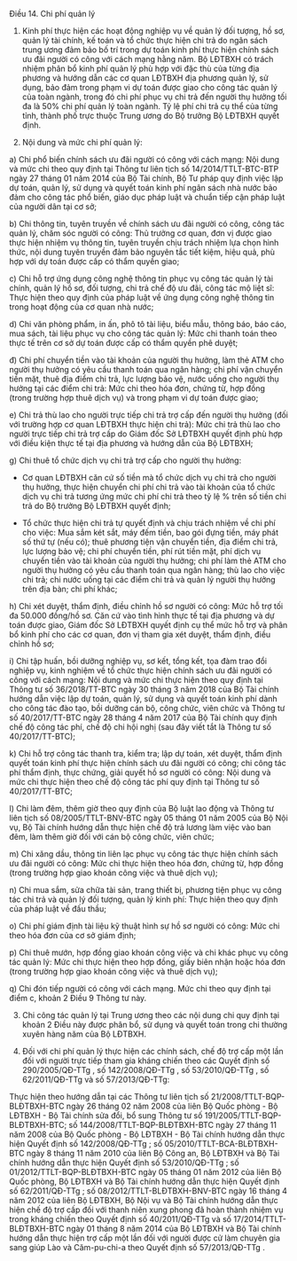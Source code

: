 Điều 14. Chi phí quản lý

1. Kinh phí thực hiện các hoạt động nghiệp vụ về quản lý đối tượng, hồ sơ, quản lý tài chính, kế toán và tổ chức thực hiện chi trả do ngân sách trung ương đảm bảo bố trí trong dự toán kinh phí thực hiện chính sách ưu đãi người có công với cách mạng hằng năm. Bộ LĐTBXH có trách nhiệm phân bổ kinh phí quản lý phù hợp với đặc thù của từng địa phương và hướng dẫn các cơ quan LĐTBXH địa phương quản lý, sử dụng, bảo đảm trong phạm vi dự toán được giao cho công tác quản lý của toàn ngành, trong đó chi phí phục vụ chi trả đến người thụ hưởng tối đa là 50% chi phí quản lý toàn ngành. Tỷ lệ phí chi trả cụ thể của từng tỉnh, thành phố trực thuộc Trung ương do Bộ trưởng Bộ LĐTBXH quyết định.

2. Nội dung và mức chi phí quản lý:

a) Chi phổ biến chính sách ưu đãi người có công với cách mạng: Nội dung và mức chi theo quy định tại Thông tư liên tịch số 14/2014/TTLT-BTC-BTP ngày 27 tháng 01 năm 2014 của Bộ Tài chính, Bộ Tư pháp quy định việc lập dự toán, quản lý, sử dụng và quyết toán kinh phí ngân sách nhà nước bảo đảm cho công tác phổ biến, giáo dục pháp luật và chuẩn tiếp cận pháp luật của người dân tại cơ sở;

b) Chi thông tin, tuyên truyền về chính sách ưu đãi người có công, công tác quản lý, chăm sóc người có công: Thủ trưởng cơ quan, đơn vị được giao thực hiện nhiệm vụ thông tin, tuyên truyền chịu trách nhiệm lựa chọn hình thức, nội dung tuyên truyền đảm bảo nguyên tắc tiết kiệm, hiệu quả, phù hợp với dự toán được cấp có thẩm quyền giao;

c) Chi hỗ trợ ứng dụng công nghệ thông tin phục vụ công tác quản lý tài chính, quản lý hồ sơ, đối tượng, chi trả chế độ ưu đãi, công tác mộ liệt sĩ: Thực hiện theo quy định của pháp luật về ứng dụng công nghệ thông tin trong hoạt động của cơ quan nhà nước;

d) Chi văn phòng phẩm, in ấn, phô tô tài liệu, biểu mẫu, thông báo, báo cáo, mua sách, tài liệu phục vụ cho công tác quản lý: Mức chi thanh toán theo thực tế trên cơ sở dự toán được cấp có thẩm quyền phê duyệt;

đ) Chi phí chuyển tiền vào tài khoản của người thụ hưởng, làm thẻ ATM cho người thụ hưởng có yêu cầu thanh toán qua ngân hàng; chi phí vận chuyển tiền mặt, thuê địa điểm chi trả, lực lượng bảo vệ, nước uống cho người thụ hưởng tại các điểm chi trả: Mức chi theo hóa đơn, chứng từ, hợp đồng (trong trường hợp thuê dịch vụ) và trong phạm vi dự toán được giao;

e) Chi trả thù lao cho người trực tiếp chi trả trợ cấp đến người thụ hưởng (đối với trường hợp cơ quan LĐTBXH thực hiện chi trả): Mức chi trả thù lao cho người trực tiếp chi trả trợ cấp do Giám đốc Sở LĐTBXH quyết định phù hợp với điều kiện thực tế tại địa phương và hướng dẫn của Bộ LĐTBXH;

g) Chi thuê tổ chức dịch vụ chi trả trợ cấp cho người thụ hưởng:

- Cơ quan LĐTBXH căn cứ số tiền mà tổ chức dịch vụ chi trả cho người thụ hưởng, thực hiện chuyển chi phí chi trả vào tài khoản của tổ chức dịch vụ chi trả tương ứng mức chi phí chi trả theo tỷ lệ % trên số tiền chi trả do Bộ trưởng Bộ LĐTBXH quyết định;

- Tổ chức thực hiện chi trả tự quyết định và chịu trách nhiệm về chi phí cho việc: Mua sắm két sắt, máy đếm tiền, bao gói đựng tiền, máy phát số thứ tự (nếu có); thuê phương tiện vận chuyển tiền, địa điểm chi trả, lực lượng bảo vệ; chi phí chuyển tiền, phí rút tiền mặt, phí dịch vụ chuyển tiền vào tài khoản của người thụ hưởng; chi phí làm thẻ ATM cho người thụ hưởng có yêu cầu thanh toán qua ngân hàng; thù lao cho việc chi trả; chi nước uống tại các điểm chi trả và quản lý người thụ hưởng trên địa bàn; chi phí khác;

h) Chi xét duyệt, thẩm định, điều chỉnh hồ sơ người có công: Mức hỗ trợ tối đa 50.000 đồng/hồ sơ. Căn cứ vào tình hình thực tế tại địa phương và dự toán được giao, Giám đốc Sở LĐTBXH quyết định cụ thể mức hỗ trợ và phân bổ kinh phí cho các cơ quan, đơn vị tham gia xét duyệt, thẩm định, điều chỉnh hồ sơ;

i) Chi tập huấn, bồi dưỡng nghiệp vụ, sơ kết, tổng kết, tọa đàm trao đổi nghiệp vụ, kinh nghiệm về tổ chức thực hiện chính sách ưu đãi người có công với cách mạng: Nội dung và mức chi thực hiện theo quy định tại Thông tư số 36/2018/TT-BTC ngày 30 tháng 3 năm 2018 của Bộ Tài chính hướng dẫn việc lập dự toán, quản lý, sử dụng và quyết toán kinh phí dành cho công tác đào tạo, bồi dưỡng cán bộ, công chức, viên chức và Thông tư số 40/2017/TT-BTC ngày 28 tháng 4 năm 2017 của Bộ Tài chính quy định chế độ công tác phí, chế độ chi hội nghị (sau đây viết tắt là Thông tư số 40/2017/TT-BTC);

k) Chi hỗ trợ công tác thanh tra, kiểm tra; lập dự toán, xét duyệt, thẩm định quyết toán kinh phí thực hiện chính sách ưu đãi người có công; chi công tác phí thẩm định, thực chứng, giải quyết hồ sơ người có công: Nội dung và mức chi thực hiện theo chế độ công tác phí quy định tại Thông tư số 40/2017/TT-BTC;

l) Chi làm đêm, thêm giờ theo quy định của Bộ luật lao động và Thông tư liên tịch số 08/2005/TTLT-BNV-BTC ngày 05 tháng 01 năm 2005 của Bộ Nội vụ, Bộ Tài chính hướng dẫn thực hiện chế độ trả lương làm việc vào ban đêm, làm thêm giờ đối với cán bộ công chức, viên chức;

m) Chi xăng dầu, thông tin liên lạc phục vụ công tác thực hiện chính sách ưu đãi người có công: Mức chi thực hiện theo hóa đơn, chứng từ, hợp đồng (trong trường hợp giao khoán công việc và thuê dịch vụ);

n) Chi mua sắm, sửa chữa tài sản, trang thiết bị, phương tiện phục vụ công tác chi trả và quản lý đối tượng, quản lý kinh phí: Thực hiện theo quy định của pháp luật về đấu thầu;

o) Chi phí giám định tài liệu kỹ thuật hình sự hồ sơ người có công: Mức chi theo hóa đơn của cơ sở giám định;

p) Chi thuê mướn, hợp đồng giao khoán công việc và chi khác phục vụ công tác quản lý: Mức chi thực hiện theo hợp đồng, giấy biên nhận hoặc hóa đơn (trong trường hợp giao khoán công việc và thuê dịch vụ);

q) Chi đón tiếp người có công với cách mạng. Mức chi theo quy định tại điểm c, khoản 2 Điều 9 Thông tư này.

3. Chi công tác quản lý tại Trung ương theo các nội dung chi quy định tại khoản 2 Điều này được phân bổ, sử dụng và quyết toán trong chi thường xuyên hàng năm của Bộ LĐTBXH.

4. Đối với chi phí quản lý thực hiện các chính sách, chế độ trợ cấp một lần đối với người trực tiếp tham gia kháng chiến theo các Quyết định số 290/2005/QĐ-TTg , số 142/2008/QĐ-TTg , số 53/2010/QĐ-TTg , số 62/2011/QĐ-TTg và số 57/2013/QĐ-TTg:

Thực hiện theo hướng dẫn tại các Thông tư liên tịch số 21/2008/TTLT-BQP-BLĐTBXH-BTC ngày 26 tháng 02 năm 2008 của liên Bộ Quốc phòng - Bộ LĐTBXH - Bộ Tài chính sửa đổi, bổ sung Thông tư số 191/2005/TTLT-BQP-BLĐTBXH-BTC; số 144/2008/TTLT-BQP-BLĐTBXH-BTC ngày 27 tháng 11 năm 2008 của Bộ Quốc phòng - Bộ LĐTBXH - Bộ Tài chính hướng dẫn thực hiện Quyết định số 142/2008/QĐ-TTg ; số 05/2010/TTLT-BCA-BLĐTBXH-BTC ngày 8 tháng 11 năm 2010 của liên Bộ Công an, Bộ LĐTBXH và Bộ Tài chính hướng dẫn thực hiện Quyết định số 53/2010/QĐ-TTg ; số 01/2012/TTLT-BQP-BLĐTBXH-BTC ngày 05 tháng 01 năm 2012 của liên Bộ Quốc phòng, Bộ LĐTBXH và Bộ Tài chính hướng dẫn thực hiện Quyết định số 62/2011/QĐ-TTg ; số 08/2012/TTLT-BLĐTBXH-BNV-BTC ngày 16 tháng 4 năm 2012 của liên Bộ LĐTBXH, Bộ Nội vụ và Bộ Tài chính hướng dẫn thực hiện chế độ trợ cấp đối với thanh niên xung phong đã hoàn thành nhiệm vụ trong kháng chiến theo Quyết định số 40/2011/QĐ-TTg và số 17/2014/TTLT-BLĐTBXH-BTC ngày 01 tháng 8 năm 2014 của Bộ LĐTBXH và Bộ Tài chính hướng dẫn thực hiện trợ cấp một lần đối với người được cử làm chuyên gia sang giúp Lào và Căm-pu-chi-a theo Quyết định số 57/2013/QĐ-TTg .